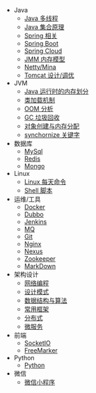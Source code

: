 - Java
	- [Java 多线程](study/java/thread.md)
	- [Java 集合原理](study/java/array.md)
	- [Spring 相关](study/java/spring.md)
	- [Spring Boot](study/java/springBoot.md)
	- [Spring Cloud](study/java/springCloud.md)
	- [JMM 内存模型](study/java/jmm.md)
	- [Netty/Mina](study/java/netty.md)
	- [Tomcat 设计/调优](study/java/tomcat.md)
- JVM
	- [Java 运行时的内存划分](study/jvm/runMemery.md)
	- [类加载机制](study/jvm/classLoader.md)
	- [OOM 分析](study/jvm/oom.md)	
	- [GC 垃圾回收](study/jvm/gc.md)
	- [对象创建与内存分配](study/jvm/newObject.md)
	- [synchornize 关键字](study/jvm/synchronize.md)
- 数据库
	- [MySql](study/db/mysql.md)
	- [Redis](study/db/redis.md)
	- [Mongo](study/db/mongo.md)
- Linux
	- [Linux 每天命令](study/Linux/linuxCommand.md)
	- [Shell 脚本](study/Linux/shell.md)
- 运维/工具
	- [Docker](study/utils/docker.md)
	- [Dubbo](study/utils/dubbo.md)
	- [Jenkins](study/utils/jenkins.md)
	- [MQ](study/utils/mq.md)
	- [Git](study/utils/git.md)
	- [Nginx](study/utils/nginx.md)
	- [Nexus](study/utils/nexus.md)
	- [Zookeeper](study/utils/zookeeper.md)
	- [MarkDown](study/utils/markDown.md)
- 架构设计
	- [网络编程](study/frame/network.md)
	- [设计模式](study/frame/designPattern.md)
	- [数据结构与算法](study/frame/algorithm.md)
	- [常用框架](study/frame/frame.md)
	- [分布式](study/frame/distributed.md)
	- [微服务](study/frame/microservice.md)
- 前端
	- [SocketIO](study/front/websocket.md)
	- [FreeMarker](study/front/freemarker.md)
- Python 
	- [Python](study/python/python.md)
- 微信
	- [微信小程序](study/wechat/wechat.md)